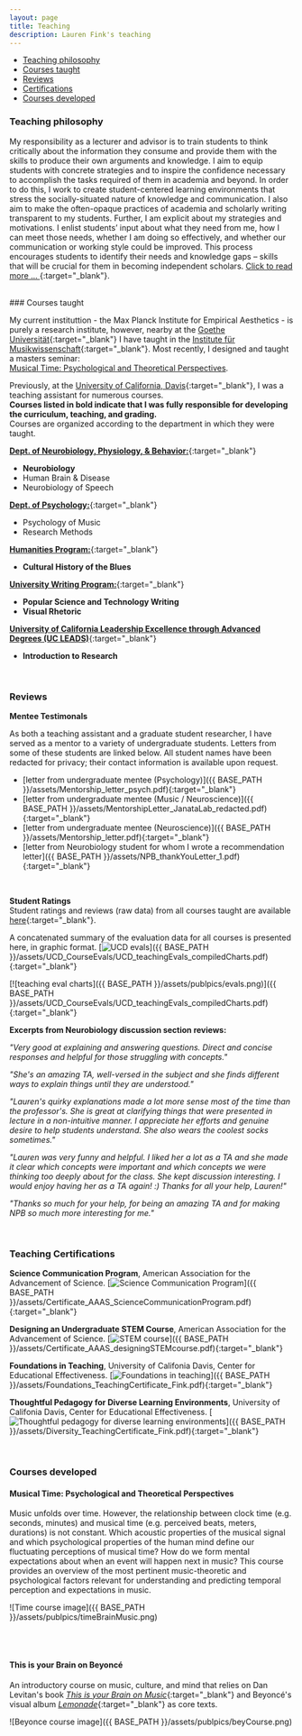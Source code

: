 ```yaml
---
layout: page
title: Teaching
description: Lauren Fink's teaching
---
```

<HEAD>
<!-- Global site tag (gtag.js) - Google Analytics -->
  <script async src="https://www.googletagmanager.com/gtag/js?id=UA-114823830-1"></script>
  <script>
    window.dataLayer = window.dataLayer || [];
    function gtag(){dataLayer.push(arguments);}
    gtag('js', new Date());
    gtag('config', 'UA-114823830-1');
  </script>
</HEAD>

<div class="navbar">
    <div class="navbar-inner">
        <ul class="nav">
            <li><a href="#philosophy">Teaching philosophy</a></li>
            <li><a href="#courses">Courses taught</a></li>
            <li><a href="#reviews">Reviews</a></li>
            <li><a href="#certifications">Certifications</a></li>
            <li><a href="#dev">Courses developed</a></li>
        </ul>
    </div>
</div>


### <a name="philosophy"></a>Teaching philosophy
My responsibility as a lecturer and advisor is to train students to think critically about the information they consume and provide them with the skills to produce their own arguments and knowledge. I aim to equip students with concrete strategies and to inspire the confidence necessary to accomplish the tasks required of them in academia and beyond.  In order to do this, I work to create student-centered learning environments that stress the socially-situated nature of knowledge and communication. I also aim to make the often-opaque practices of academia and scholarly writing transparent to my students. Further, I am explicit about my strategies and motivations. I enlist students’ input about what they need from me, how I can meet those needs, whether I am doing so effectively, and whether our communication or working style could be improved. This process encourages students to identify their needs and knowledge gaps – skills that will be crucial for them in becoming independent scholars. [Click to read more ... ](https://github.com/lkfink/lkfink.github.io/tree/master/assets/Fink_teachingPhilosophy){:target="_blank"}.  

<br>
### <a name="courses"></a>Courses taught  

My current instituttion - the Max Planck Institute for Empirical Aesthetics - is purely a research institute, however, nearby at the [Goethe Universität](https://www.uni-frankfurt.de/de){:target="_blank"} I have taught in the [Institute für Musikwissenschaft](https://www.uni-frankfurt.de/43265859/muwi?){:target="_blank"}. Most recently, I designed and taught a masters seminar:  
[Musical Time: Psychological and Theoretical Perspectives](https://lkfink.github.io/pages/teaching.html#dev).

Previously, at the [University of California, Davis](https://www.ucdavis.edu/){:target="_blank"}, I was a teaching assistant for numerous courses.   
**Courses listed in bold indicate that I was fully responsible for developing the curriculum, teaching, and grading.**   
Courses are organized according to the department in which they were taught. 

[**Dept. of Neurobiology, Physiology, & Behavior:**](https://npb.ucdavis.edu/){:target="_blank"}
- **Neurobiology**
- Human Brain & Disease 
- Neurobiology of Speech 

[**Dept. of Psychology:**](https://psychology.ucdavis.edu/){:target="_blank"}
- Psychology of Music
- Research Methods 

[**Humanities Program:**](https://humanities.ucdavis.edu/){:target="_blank"}
- **Cultural History of the Blues**

[**University Writing Program:**](https://writing.ucdavis.edu/){:target="_blank"}
- **Popular Science and Technology Writing**
- **Visual Rhetoric**

[**University of California Leadership Excellence through Advanced Degrees (UC LEADS)**](https://ucleads.ucdavis.edu/){:target="_blank"}
- **Introduction to Research** 

<br>


### <a name="reviews"></a>Reviews

**Mentee Testimonals**  

As both a teaching assistant and a graduate student researcher, I have served as a mentor to a variety of undergraduate students. Letters from some of these students are linked below. All student names have been redacted for privacy; their contact information is available upon request. 
- [letter from undergraduate mentee (Psychology)]({{ BASE_PATH }}/assets/Mentorship_letter_psych.pdf){:target="_blank"} 
- [letter from undergraduate mentee (Music / Neuroscience)]({{ BASE_PATH }}/assets/MentorshipLetter_JanataLab_redacted.pdf){:target="_blank"} 
- [letter from undergraduate mentee (Neuroscience)]({{ BASE_PATH }}/assets/Mentorship_letter.pdf){:target="_blank"} 
- [letter from Neurobiology student for whom I wrote a recommendation letter]({{ BASE_PATH }}/assets/NPB_thankYouLetter_1.pdf){:target="_blank"} 
<!-- - [email from Neurobiology student]({{ BASE_PATH }}/assets/NBP_thankYouLetter_2.pdf){:target="_blank"} -->

<br>


**Student Ratings**  
Student ratings and reviews (raw data) from all courses taught are available [here](https://github.com/lkfink/lkfink.github.io/tree/master/assets/UCD_CourseEvals){:target="_blank"}.  

A concatenated summary of the evaluation data for all courses is presented here, in graphic format. [![UCD evals](icons16/pdf-icon.png)]({{ BASE_PATH }}/assets/UCD_CourseEvals/UCD_teachingEvals_compiledCharts.pdf){:target="_blank"}  

[![teaching eval charts]({{ BASE_PATH }}/assets/publpics/evals.png)]({{ BASE_PATH }}/assets/UCD_CourseEvals/UCD_teachingEvals_compiledCharts.pdf){:target="_blank"}     

**Excerpts from Neurobiology discussion section reviews:**  

*"Very good at explaining and answering questions. Direct and concise responses and helpful for those struggling with concepts."*  

*"She's an amazing TA, well-versed in the subject and she finds different ways to explain things until they are understood."*  

*"Lauren's quirky explanations made a lot more sense most of the time than the professor's. She is great at clarifying things that were presented in lecture in a non-intuitive manner. I appreciate her efforts and genuine desire to help students understand. She also wears the coolest socks sometimes."*  

*"Lauren was very funny and helpful. I liked her a lot as a TA and she made it clear which concepts were important and which concepts we were thinking too deeply about for the class. She kept discussion interesting. I would enjoy having her as a TA again! :) Thanks for all your help, Lauren!"*  

*"Thanks so much for your help, for being an amazing TA and for making NPB so much more interesting for me."*

<br>


### <a name="certifications"></a>Teaching Certifications
**Science Communication Program**, American Association for the Advancement of Science. [![Science Communication Program](icons16/pdf-icon.png)]({{ BASE_PATH }}/assets/Certificate_AAAS_ScienceCommunicationProgram.pdf){:target="_blank"} 

**Designing an Undergraduate STEM Course**, American Association for the Advancement of Science. [![STEM course](icons16/pdf-icon.png)]({{ BASE_PATH }}/assets/Certificate_AAAS_designingSTEMcourse.pdf){:target="_blank"}  

**Foundations in Teaching**, University of Califonia Davis, Center for Educational Effectiveness. [![Foundations in teaching](icons16/pdf-icon.png)]({{ BASE_PATH }}/assets/Foundations_TeachingCertificate_Fink.pdf){:target="_blank"} 

**Thoughtful Pedagogy for Diverse Learning Environments**, University of Califonia Davis, Center for Educational Effectiveness. [![Thoughtful pedagogy for diverse learning environments](icons16/pdf-icon.png)]({{ BASE_PATH }}/assets/Diversity_TeachingCertificate_Fink.pdf){:target="_blank"}

<br>


### <a name="dev"></a>Courses developed

#### Musical Time: Psychological and Theoretical Perspectives

Music unfolds over time. However, the relationship between clock time (e.g. seconds, minutes) and
musical time (e.g. perceived beats, meters, durations) is not constant. Which acoustic properties
of the musical signal and which psychological properties of the human mind define our fluctuating
perceptions of musical time? How do we form mental expectations about when an event will happen next in music?
This course provides an overview of the most pertinent music-theoretic and psychological factors
relevant for understanding and predicting temporal perception and expectations in music. 

![Time course image]({{ BASE_PATH }}/assets/publpics/timeBrainMusic.png)

<br>
<br>

#### This is your Brain on Beyoncé

An introductory course on music, culture, and mind that relies on Dan Levitan's book [*This is your Brain on Music*](http://daniellevitin.com/publicpage/books/this-is-your-brain-on-music/){:target="_blank"} and Beyoncé's visual album [*Lemonade*](http://www.beyonce.com/album/lemonade-visual-album/){:target="_blank"} as core texts.  

![Beyonce course image]({{ BASE_PATH }}/assets/publpics/beyCourse.png)
